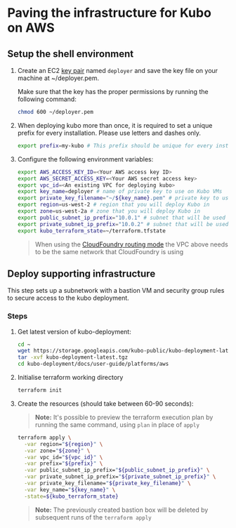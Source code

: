 # Paving the infrastructure for Kubo on AWS

## Setup the shell environment

1. Create an EC2 [key pair](http://docs.aws.amazon.com/AWSEC2/latest/UserGuide/ec2-key-pairs.html)
named `deployer` and save the key file on your machine at ~/deployer.pem.

    Make sure that the key has the proper permissions by running the following command:
    ```bash
    chmod 600 ~/deployer.pem
    ```
1. When deploying kubo more than once, it is required to set a unique prefix
  for every installation. Please use letters and dashes only.

    ```bash
    export prefix=my-kubo # This prefix should be unique for every install
    ```
1. Configure the following environment variables:

    ```bash
    export AWS_ACCESS_KEY_ID=<Your AWS access key ID>
    export AWS_SECRET_ACCESS_KEY=<Your AWS secret access key>
    export vpc_id=<An existing VPC for deploying kubo>
    export key_name=deployer # name of private key to use on Kubo VMs
    export private_key_filename="~/${key_name}.pem" # private key to use on Kubo VMs
    export region=us-west-2 # region that you will deploy Kubo in
    export zone=us-west-2a # zone that you will deploy Kubo in
    export public_subnet_ip_prefix="10.0.1" # subnet that will be used for bastion VM, NAT Gateway and load balancers
    export private_subnet_ip_prefix="10.0.2" # subnet that will be used for Kubo VMs and BOSH director
    export kubo_terraform_state=~/terraform.tfstate
    ```

    > When using the [CloudFoundry routing mode](../../routing/cf.md) the VPC above
    > needs to be the same network that CloudFoundry is using

## Deploy supporting infrastructure

This step sets up a subnetwork with a bastion VM and security group
rules to secure access to the kubo deployment.

### Steps

1. Get latest version of kubo-deployment:

    ```bash
    cd ~
    wget https://storage.googleapis.com/kubo-public/kubo-deployment-latest.tgz
    tar -xvf kubo-deployment-latest.tgz
    cd kubo-deployment/docs/user-guide/platforms/aws
    ```

1. Initialise terraform working directory

    ```bash
    terraform init
    ```

1. Create the resources (should take between 60-90 seconds):

    > **Note:** It's possible to preview the terraform execution plan by running the same command, using `plan` in place of `apply`

    ```bash
    terraform apply \
      -var region="${region}" \
      -var zone="${zone}" \
      -var vpc_id="${vpc_id}" \
      -var prefix="${prefix}" \
      -var public_subnet_ip_prefix="${public_subnet_ip_prefix}" \
      -var private_subnet_ip_prefix="${private_subnet_ip_prefix}" \
      -var private_key_filename="${private_key_filename}" \
      -var key_name="${key_name}" \
      -state=${kubo_terraform_state}
    ```
    > **Note:** The previously created bastion box will be deleted by subsequent runs of the `terraform apply`

